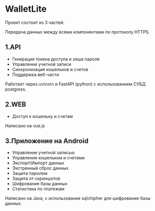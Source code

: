 # WalletLite
Проект состоит из 3 частей:

Передача данных между всеми компонентами по протоколу HTTPS.
## 1.API

* Генерация токена доступа и хеша пароля
* Управление учетной записи
* Синхронизация кошельков и счетов
* Поддержка веб-части

Работает через uvicorn и FastAPI (python) c использованием СУБД postgress. 

## 2.WEB

* Доступ к кошельку и счетам

Написано на vue.js

## 3.Приложение на Android

* Управление учетной записью
* Управление кошельком и счетами
* Экспорт\Импорт данных
* Экстренный сброс данных
* Защита паролем
* Защита от скриншотов
* Шифрование базы данных
* Статистика по платежам

Написано на Java, с использование sqlchipher для шифрование базы данных.
